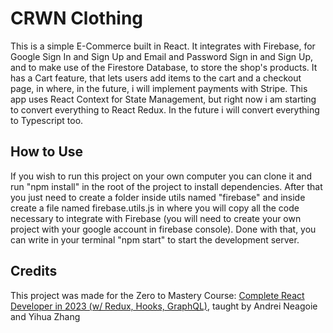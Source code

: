 # CRWN Clothing

This is a simple E-Commerce built in React. It integrates with Firebase, for Google Sign In and Sign Up and Email and Password Sign in and Sign Up, and to make use of the Firestore Database, to store the shop's products. It has a Cart feature, that lets users add items to the cart and a checkout page, in where, in the future, i will implement payments with Stripe. This app uses React Context for State Management, but right now i am starting to convert everything to React Redux. In the future i will convert everything to Typescript too.

## How to Use

If you wish to run this project on your own computer you can clone it and run "npm install" in the root of the project to install dependencies. After that you just need to create a folder inside utils named "firebase" and inside create a file named firebase.utils.js in where you will copy all the code necessary to integrate with Firebase (you will need to create your own project with your google account in firebase console). Done with that, you can write in your terminal "npm start" to start the development server.

## Credits

This project was made for the Zero to Mastery Course: [Complete React Developer in 2023 (w/ Redux, Hooks, GraphQL)](https://zerotomastery.io/courses/learn-react/), taught by Andrei Neagoie and Yihua Zhang

